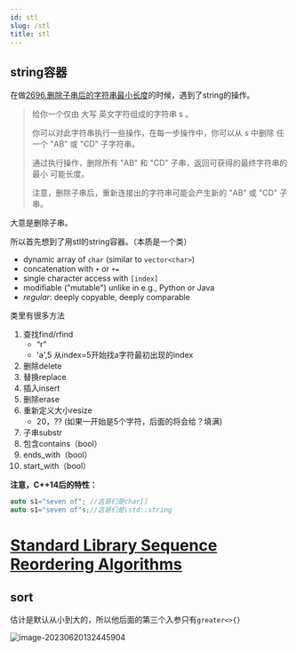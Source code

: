 ```yaml
---
id: stl
slug: /stl
title: stl
---
```


## string容器

在做[2696.删除子串后的字符串最小长度](https://leetcode.cn/problems/minimum-string-length-after-removing-substrings/)的时候，遇到了string的操作。

> 给你一个仅由 大写 英文字符组成的字符串 s 。
>
> 你可以对此字符串执行一些操作，在每一步操作中，你可以从 s 中删除 任一个 "AB" 或 "CD" 子字符串。
>
> 通过执行操作，删除所有 "AB" 和 "CD" 子串，返回可获得的最终字符串的 最小 可能长度。
>
> 注意，删除子串后，重新连接出的字符串可能会产生新的 "AB" 或 "CD" 子串。
>

大意是删除子串。

所以首先想到了用stl的string容器。（本质是一个类）

- dynamic array of `char` (similar to `vector<char>`)
- concatenation with `+` or `+=`
- single character access with `[index]`
- modifiable ("mutable") unlike in e.g., Python or Java
- *regular*: deeply copyable, deeply comparable

类里有很多方法

1. 查找find/rfind
   - “r”
   - 'a',5 从index=5开始找a字符最初出现的index
2. 删除delete
3. 替换replace
4. 插入insert
5. 删除erase
6. 重新定义大小resize
   - 20，?? (如果一开始是5个字符，后面的将会给？填满)
7. 子串substr
8. 包含contains（bool）
9. ends_with（bool）
10. start_with（bool）



**注意，C++14后的特性：**

```cpp
auto s1="seven of";	//这哥们是char[]
auto s1="seven of"s;//这哥们是\std::string
```



# [Standard Library Sequence Reordering Algorithms](https://hackingcpp.com/cpp/std/algorithms/reordering.html#nav-roota)

## sort

估计是默认从小到大的，所以他后面的第三个入参只有`greater<>{}`

![image-20230620132445904](https://pic.imgdb.cn/item/649138251ddac507ccbab860)
